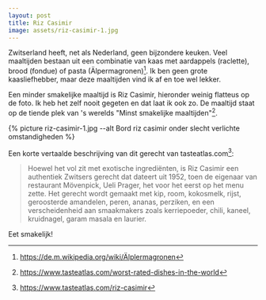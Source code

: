 ```yaml
---
layout: post
title: Riz Casimir
image: assets/riz-casimir-1.jpg
---
```


Zwitserland heeft, net als Nederland, geen bijzondere keuken. Veel maaltijden bestaan uit een combinatie van kaas met aardappels (raclette), brood (fondue) of pasta (Älpermagronen)[^1]. Ik ben geen grote kaasliefhebber, maar deze maaltijden vind ik af en toe wel lekker.

Een minder smakelijke maaltijd is Riz Casimir, hieronder weinig flatteus op de foto. Ik heb het zelf nooit gegeten en dat laat ik ook zo. De maaltijd staat op de tiende plek van 's werelds "Minst smakelijke maaltijden"[^2].

{% picture riz-casimir-1.jpg --alt Bord riz casimir onder slecht verlichte omstandigheden %}

Een korte vertaalde beschrijving van dit gerecht van tasteatlas.com[^3]:

> Hoewel het vol zit met exotische ingrediënten, is Riz Casimir een authentiek Zwitsers gerecht dat dateert uit 1952, toen de eigenaar van restaurant Mövenpick, Ueli Prager, het voor het eerst op het menu zette. Het gerecht wordt gemaakt met kip, room, kokosmelk, rijst, geroosterde amandelen, peren, ananas, perziken, en een verscheidenheid aan smaakmakers zoals kerriepoeder, chili, kaneel, kruidnagel, garam masala en laurier.

Eet smakelijk!

[^1]: <https://de.m.wikipedia.org/wiki/Älplermagronen>

[^2]: <https://www.tasteatlas.com/worst-rated-dishes-in-the-world>

[^3]: <https://www.tasteatlas.com/riz-casimir>
